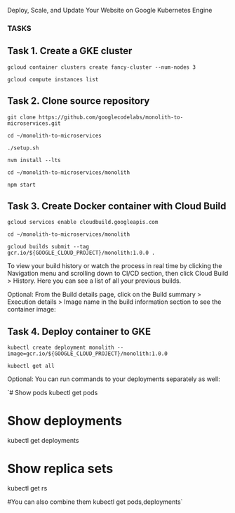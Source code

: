 
Deploy, Scale, and Update Your Website on Google Kubernetes Engine

 
### TASKS

 ## Task 1. Create a GKE cluster
  `gcloud container clusters create fancy-cluster --num-nodes 3`

`gcloud compute instances list`

## Task 2. Clone source repository

`git clone https://github.com/googlecodelabs/monolith-to-microservices.git`

`cd ~/monolith-to-microservices`

`./setup.sh`

`nvm install --lts`

`cd ~/monolith-to-microservices/monolith`

`npm start`

## Task 3. Create Docker container with Cloud Build

`gcloud services enable cloudbuild.googleapis.com`

`cd ~/monolith-to-microservices/monolith`

`gcloud builds submit --tag gcr.io/${GOOGLE_CLOUD_PROJECT}/monolith:1.0.0 .`

To view your build history or watch the process in real time by clicking the Navigation menu and scrolling down to CI/CD section, then click Cloud Build > History. Here you can see a list of all your previous builds.

Optional: From the Build details page, click on the Build summary > Execution details > Image name in the build information section to see the container image:

## Task 4. Deploy container to GKE

`kubectl create deployment monolith --image=gcr.io/${GOOGLE_CLOUD_PROJECT}/monolith:1.0.0`

`kubectl get all`

Optional: You can run commands to your deployments separately as well:

`# Show pods
kubectl get pods

# Show deployments
kubectl get deployments

# Show replica sets
kubectl get rs

#You can also combine them
kubectl get pods,deployments`

